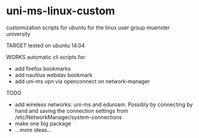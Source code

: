 uni-ms-linux-custom
===================

customization scripts for ubuntu for the linux user group muenster university

TARGET
tested on ubuntu 14.04

WORKS
automatic cli scripts for:

- add firefox bookmarks
- add nautilus webdav bookmark
- add uni-ms vpn via openconnect on network-manager


TODO
- add wireless networks: uni-ms and eduroam. Possibly by connecting by hand and saving the connection settings from /etc/NetworkManager/system-connections
- make one big package
- ...more ideas...



